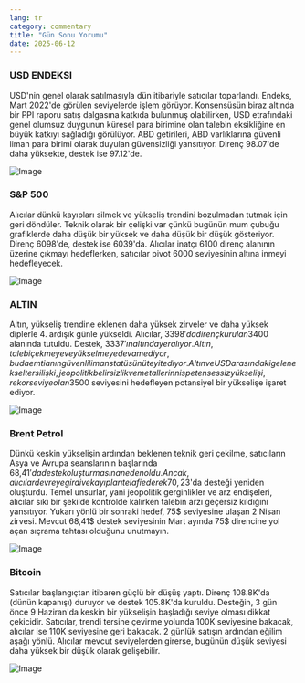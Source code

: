 ```yaml
---
lang: tr
category: commentary
title: "Gün Sonu Yorumu"
date: 2025-06-12
---
```


### USD ENDEKSI

USD'nin genel olarak satılmasıyla dün itibariyle satıcılar toparlandı. Endeks, Mart 2022'de görülen seviyelerde işlem görüyor. Konsensüsün biraz altında bir PPI raporu satış dalgasına katkıda bulunmuş olabilirken, USD etrafındaki genel olumsuz duygunun küresel para birimine olan talebin eksikliğine en büyük katkıyı sağladığı görülüyor. ABD getirileri, ABD varlıklarına güvenli liman para birimi olarak duyulan güvensizliği yansıtıyor. Direnç 98.07'de daha yüksekte, destek ise 97.12'de.

![Image](https://markleighedu.github.io/img/Jun-2025/12-Jun-2025/price.jpg)

### S&P 500

Alıcılar dünkü kayıpları silmek ve yükseliş trendini bozulmadan tutmak için geri döndüler. Teknik olarak bir çelişki var çünkü bugünün mum çubuğu grafiklerde daha düşük bir yüksek ve daha düşük bir düşük gösteriyor. Direnç 6098'de, destek ise 6039'da. Alıcılar inatçı 6100 direnç alanının üzerine çıkmayı hedeflerken, satıcılar pivot 6000 seviyesinin altına inmeyi hedefleyecek.

![Image](https://markleighedu.github.io/img/Jun-2025/12-Jun-2025/sp500.jpg)

### ALTIN

Altın, yükseliş trendine eklenen daha yüksek zirveler ve daha yüksek diplerle 4. ardışık günle yükseldi. Alıcılar, 3398$'da direnç kurulan 3400$ alanında tutuldu. Destek, 3337$'ın altında yer alıyor. Altın, talebi çekmeye ve yükselmeye devam ediyor, bu da emtianın güvenli liman statüsünü teyit ediyor. Altın ve USD arasındaki geleneksel ters ilişki, jeopolitik belirsizlik ve metallerin nispeten sessiz yükselişi, rekor seviye olan 3500$ seviyesini hedefleyen potansiyel bir yükselişe işaret ediyor.

![Image](https://markleighedu.github.io/img/Jun-2025/12-Jun-2025/gold.jpg)

### Brent Petrol

Dünkü keskin yükselişin ardından beklenen teknik geri çekilme, satıcıların Asya ve Avrupa seanslarının başlarında 68,41$'da destek oluşturmasına neden oldu. Ancak, alıcılar devreye girdi ve kayıpları telafi ederek 70,23$'da desteği yeniden oluşturdu. Temel unsurlar, yani jeopolitik gerginlikler ve arz endişeleri, alıcılar sıkı bir şekilde kontrolde kalırken talebin arzı geçersiz kıldığını yansıtıyor. Yukarı yönlü bir sonraki hedef, 75$ seviyesine ulaşan 2 Nisan zirvesi. Mevcut 68,41$ destek seviyesinin Mart ayında 75$ direncine yol açan sıçrama tahtası olduğunu unutmayın.

![Image](https://markleighedu.github.io/img/Jun-2025/12-Jun-2025/brentoil.jpg)

### Bitcoin

Satıcılar başlangıçtan itibaren güçlü bir düşüş yaptı. Direnç 108.8K'da (dünün kapanışı) duruyor ve destek 105.8K'da kuruldu. Desteğin, 3 gün önce 9 Haziran'da keskin bir yükselişin başladığı seviye olması dikkat çekicidir. Satıcılar, trendi tersine çevirme yolunda 100K seviyesine bakacak, alıcılar ise 110K seviyesine geri bakacak. 2 günlük satışın ardından eğilim aşağı yönlü. Alıcılar mevcut seviyelerden girerse, bugünün düşük seviyesi daha yüksek bir düşük olarak gelişebilir.

![Image](https://markleighedu.github.io/img/Jun-2025/12-Jun-2025/bitcoin.jpg)

